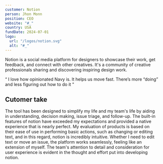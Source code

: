```yaml
---
customer: Notion
person: Jhon Monn
position: CEO
website: "#_"
country: USA
fundDate: 2024-07-01
logo:
  url: "/logos/notion.svg"
  alt: "#_"
---
```

Notion is a social media platform for designers to showcase their work, get feedback, and connect with other creatives. It's a community of creative professionals sharing and discovering inspiring design work.

“ I love how opinionated Navy is. It helps us move fast. There’s more “doing” and less figuring out how to do it "

## Cutomer take
The tool has been designed to simplify my life and my team's life by aiding in understanding, decision making, issue triage, and follow-up. The built-in features of notion have exceeded my expectations and provided a native experience that is nearly perfect. My evaluation of products is based on their ease of use in performing basic actions, such as changing or editing text, and in this regard, notion is incredibly intuitive. Whether I need to edit text or move an issue, the platform works seamlessly, feeling like an extension of myself. The team's attention to detail and consideration for user experience is evident in the thought and effort put into developing notion.